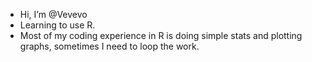 - Hi, I’m @Vevevo
- Learning to use R.
- Most of my coding experience in R is doing simple stats and plotting graphs, sometimes I need to loop the work. 


<!---
Vevevo/Vevevo is a ✨ special ✨ repository because its `README.md` (this file) appears on your GitHub profile.
You can click the Preview link to take a look at your changes.
--->
